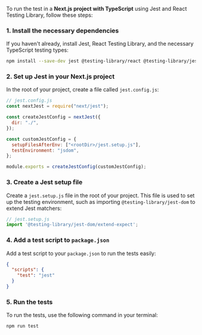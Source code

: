 To run the test in a **Next.js project with TypeScript** using Jest and React Testing Library, follow these steps:

### 1. Install the necessary dependencies

If you haven't already, install Jest, React Testing Library, and the necessary TypeScript testing types:

```bash
npm install --save-dev jest @testing-library/react @testing-library/jest-dom @testing-library/user-event ts-jest @types/jest
```

### 2. Set up Jest in your Next.js project

In the root of your project, create a file called `jest.config.js`:

```javascript
// jest.config.js
const nextJest = require("next/jest");

const createJestConfig = nextJest({
  dir: "./",
});

const customJestConfig = {
  setupFilesAfterEnv: ["<rootDir>/jest.setup.js"],
  testEnvironment: "jsdom",
};

module.exports = createJestConfig(customJestConfig);
```

### 3. Create a Jest setup file

Create a `jest.setup.js` file in the root of your project. This file is used to set up the testing environment, such as importing `@testing-library/jest-dom` to extend Jest matchers:

```javascript
// jest.setup.js
import '@testing-library/jest-dom/extend-expect';
```

### 4. Add a test script to `package.json`

Add a test script to your `package.json` to run the tests easily:

```json
{
  "scripts": {
    "test": "jest"
  }
}
```


### 5. Run the tests

To run the tests, use the following command in your terminal:

```bash
npm run test
```

